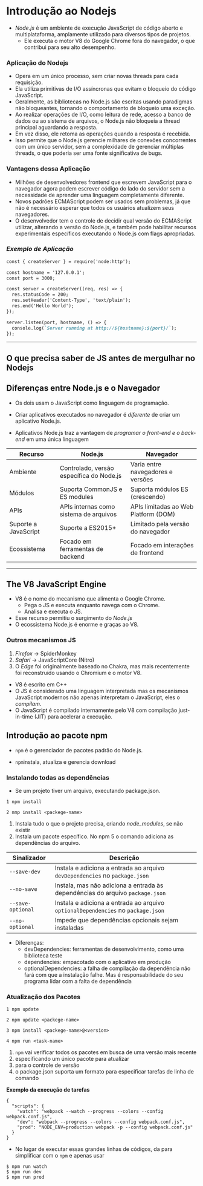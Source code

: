 # **Introdução ao Nodejs**

- *Node.js* é um ambiente de execução JavaScript de código aberto e multiplataforma, amplamente utilizado para diversos tipos de projetos.
  -  Ele executa o motor V8 do Google Chrome fora do navegador, o que contribui para seu alto desempenho.

### **Aplicação do Nodejs**
- Opera em um único processo, sem criar novas threads para cada requisição.
-  Ela utiliza primitivas de I/O assíncronas que evitam o bloqueio do código JavaScript. 
-  Geralmente, as bibliotecas no Node.js são escritas usando paradigmas não bloqueantes, tornando o comportamento de bloqueio uma exceção.
- Ao realizar operações de I/O, como leitura de rede, acesso a banco de dados ou ao sistema de arquivos, o Node.js não bloqueia a thread principal aguardando a resposta. 
- Em vez disso, ele retoma as operações quando a resposta é recebida. 
- Isso permite que o Node.js gerencie milhares de conexões concorrentes com um único servidor, sem a complexidade de gerenciar múltiplas threads, o que poderia ser uma fonte significativa de bugs.

### **Vantagens dessa Aplicação**
- Milhões de desenvolvedores frontend que escrevem JavaScript para o navegador agora podem escrever código do lado do servidor sem a necessidade de aprender uma linguagem completamente diferente. 
- Novos padrões ECMAScript podem ser usados sem problemas, já que não é necessário esperar que todos os usuários atualizem seus navegadores. 
- O desenvolvedor tem o controle de decidir qual versão do ECMAScript utilizar, alterando a versão do Node.js, e também pode habilitar recursos experimentais específicos executando o Node.js com flags apropriadas.

### *Exemplo de Aplicação*
````markdown
const { createServer } = require('node:http');

const hostname = '127.0.0.1';
const port = 3000;

const server = createServer((req, res) => {
  res.statusCode = 200;
  res.setHeader('Content-Type', 'text/plain');
  res.end('Hello World');
});

server.listen(port, hostname, () => {
  console.log(`Server running at http://${hostname}:${port}/`);
});

````
---

## **O que precisa saber de JS antes de mergulhar no Nodejs**

## **Diferenças entre Node.js e o Navegador**

- Os dois usam o JavaScript como linguagem de programação.

- Criar aplicativos executados no navegador é *diferente* de criar um aplicativo Node.js.

- Aplicativos Node.js traz a vantagem de *programar o front-end e o back-end* em uma única linguagem

| Recurso                       | Node.js                                    | Navegador                                  |
|-------------------------------|--------------------------------------------|--------------------------------------------|
| Ambiente                      | Controlado, versão específica do Node.js   | Varia entre navegadores e versões         |
| Módulos                       | Suporta CommonJS e ES modules              | Suporta módulos ES (crescendo)            |
| APIs                          | APIs internas como sistema de arquivos     | APIs limitadas ao Web Platform (DOM)      |
| Suporte a JavaScript          | Suporte a ES2015+                          | Limitado pela versão do navegador         |
| Ecossistema                   | Focado em ferramentas de backend          | Focado em interações de frontend          |

---

## **The V8 JavaScript Engine**

- V8 é o nome do mecanismo que alimenta o Google Chrome.
  - Pega o JS e executa enquanto navega com o Chrome.
  - Analisa e executa o JS.
- Esse recurso permitiu o surgimento do *Node.js*
- O ecossistema Node.js é enorme e graças ao V8.

### **Outros mecanismos JS**
1. *Firefox* -> SpiderMonkey
2. *Safari* -> JavaScriptCore (Nitro)
3. O *Edge* foi originalmente baseado no Chakra, mas mais recentemente foi reconstruído usando o Chromium e o motor V8.

- V8 é escrito em C++
- O JS é considerado uma linguagem interpretada  mas os mecanismos JavaScript modernos não apenas interpretam o JavaScript, eles o *compilam*.
- O JavaScript é compilado internamente pelo V8 com compilação just-in-time (JIT) para acelerar a execução.

## **Introdução ao pacote npm**

- `npm` é o gerenciador de pacotes padrão do Node.js.

- `npm`instala, atualiza e gerencia download

### **Instalando todas as dependências**

- Se um projeto tiver um arquivo, executando package.json.

````
1 npm install

2 nmp install <packege-name>

````
1. Instala tudo o que o projeto precisa, criando *node_modules*, se não existir
2. Instala um pacote específico. No npm 5 o comando adiciona as dependências do arquivo.

| Sinalizador        | Descrição                                                                 |
|--------------------|---------------------------------------------------------------------------|
| `--save-dev`       | Instala e adiciona a entrada ao arquivo `devDependencies` no `package.json` |
| `--no-save`        | Instala, mas não adiciona a entrada às dependências do arquivo `package.json` |
| `--save-optional`  | Instala e adiciona a entrada ao arquivo `optionalDependencies` no `package.json` |
| `--no-optional`    | Impede que dependências opcionais sejam instaladas                        |

- Diferenças:
  - devDependencies: ferramentas de desenvolvimento, como uma biblioteca teste
  - dependencies: empacotado com o aplicativo em produção
  - optionalDependencies: a falha de compilação da dependência não fará com que a instalação falhe. Mas é responsabilidade do seu programa lidar com a falta de dependência

### **Atualização dos Pacotes**

````
1 npm update

2 npm update <packege-name>

3 npm install <packege-name>@<version>

4 npm run <task-name>
````
1. `npm` vai verificar todos os pacotes em busca de uma versão mais recente
2. especificando um único pacote para atualizar
3. para o controle de versão
4. o package.json suporta um formato para especificar tarefas de linha de comando 

**Exemplo da execução de tarefas**

````
{
  "scripts": {
    "watch": "webpack --watch --progress --colors --config webpack.conf.js",
    "dev": "webpack --progress --colors --config webpack.conf.js",
    "prod": "NODE_ENV=production webpack -p --config webpack.conf.js"
  }
}

````
- No lugar de executar essas grandes linhas de códigos, da para simplificar com o `npm` e apenas usar

````
$ npm run watch
$ npm run dev
$ npm run prod
````